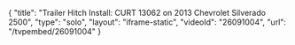 {
    "title": "Trailer Hitch Install: CURT 13062 on 2013 Chevrolet Silverado 2500",
    "type": "solo",
    "layout": "iframe-static",
    "videoId": "26091004",
    "url": "\/tvpembed\/26091004"
}